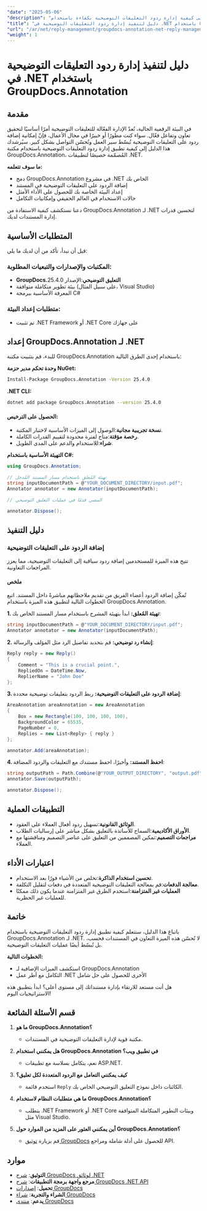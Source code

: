 ```yaml
---
"date": "2025-05-06"
"description": "تعرّف على كيفية إدارة ردود التعليقات التوضيحية بكفاءة باستخدام GroupDocs.Annotation لـ .NET. يغطي هذا الدليل التكامل، وإضافة الردود، وحالات الاستخدام العملية."
"title": "دليل لتنفيذ إدارة ردود التعليقات التوضيحية في .NET باستخدام GroupDocs.Annotation"
"url": "/ar/net/reply-management/groupdocs-annotation-net-reply-management-guide/"
"weight": 1
---
```


# دليل لتنفيذ إدارة ردود التعليقات التوضيحية في .NET باستخدام GroupDocs.Annotation

## مقدمة

في البيئة الرقمية الحالية، تُعدّ الإدارة الفعّالة للتعليقات التوضيحية أمرًا أساسيًا لتحقيق تعاون وتفاعل فعّال. سواء كنت مطورًا أو خبيرًا في مجال الأعمال، فإنّ إمكانية إضافة ردود على التعليقات التوضيحية تُبسّط سير العمل وتُحسّن التواصل بشكل كبير. سيُرشدك هذا الدليل إلى كيفية تطبيق إدارة ردود التعليقات التوضيحية باستخدام مكتبة GroupDocs.Annotation، المُصمّمة خصيصًا لتطبيقات .NET.

**ما سوف تتعلمه:**
- دمج GroupDocs.Annotation في مشروع .NET الخاص بك
- إضافة الردود على التعليقات التوضيحية في المستند
- إعداد البيئة الخاصة بك للحصول على الأداء الأمثل
- حالات الاستخدام في العالم الحقيقي وإمكانيات التكامل

دعنا نستكشف كيفية الاستفادة من GroupDocs.Annotation لـ .NET لتحسين قدرات إدارة المستندات لديك.

## المتطلبات الأساسية

قبل أن نبدأ، تأكد من أن لديك ما يلي:

### المكتبات والإصدارات والتبعيات المطلوبة:
- **GroupDocs.التعليق التوضيحي**:الإصدار 25.4.0
- بيئة تطوير متكاملة متوافقة (على سبيل المثال، Visual Studio)
- المعرفة الأساسية ببرمجة C#

### متطلبات إعداد البيئة:
- تم تثبيت .NET Framework أو .NET Core على جهازك

## إعداد GroupDocs.Annotation لـ .NET

للبدء، قم بتثبيت مكتبة GroupDocs.Annotation باستخدام إحدى الطرق التالية:

**وحدة تحكم مدير حزمة NuGet:**
```bash
Install-Package GroupDocs.Annotation -Version 25.4.0
```

**.NET CLI:**
```bash
dotnet add package GroupDocs.Annotation --version 25.4.0
```

#### الحصول على الترخيص:
- **نسخة تجريبية مجانية**:الوصول إلى الميزات الأساسية لاختبار المكتبة.
- **رخصة مؤقتة**:متاح لفترة محدودة لتقييم القدرات الكاملة.
- **شراء**:للاستخدام والدعم على المدى الطويل.

**التهيئة الأساسية باستخدام C#:**
```csharp
using GroupDocs.Annotation;

// تهيئة المُعلق باستخدام مسار المستند المُدخل
string inputDocumentPath = @"YOUR_DOCUMENT_DIRECTORY/input.pdf";
Annotator annotator = new Annotator(inputDocumentPath);

// المضي قدمًا في عمليات التعليق التوضيحي

annotator.Dispose();
```

## دليل التنفيذ

### إضافة الردود على التعليقات التوضيحية

تتيح هذه الميزة للمستخدمين إضافة ردود سياقية إلى التعليقات التوضيحية، مما يعزز المراجعات التعاونية.

#### ملخص
تُمكّن إضافة الردود أعضاء الفريق من تقديم ملاحظاتهم مباشرةً داخل المستند. اتبع الخطوات التالية لتطبيق هذه الميزة باستخدام GroupDocs.Annotation.

**1. تهيئة المُعلق:**
ابدأ بتهيئة المشرح باستخدام مسار المستند الخاص بك:
```csharp
string inputDocumentPath = @"YOUR_DOCUMENT_DIRECTORY/input.pdf";
Annotator annotator = new Annotator(inputDocumentPath);
```

**2. إنشاء رد توضيحي:**
قم بتحديد تفاصيل الرد مثل المؤلف والرسالة:
```csharp
Reply reply = new Reply()
{
    Comment = "This is a crucial point.",
    RepliedOn = DateTime.Now,
    ReplierName = "John Doe"
};
```

**3. إضافة الردود على التعليقات التوضيحية:**
ربط الردود بتعليقات توضيحية محددة:
```csharp
AreaAnnotation areaAnnotation = new AreaAnnotation
{
    Box = new Rectangle(100, 100, 100, 100),
    BackgroundColor = 65535,
    PageNumber = 0,
    Replies = new List<Reply> { reply }
};

annotator.Add(areaAnnotation);
```

**4. احفظ المستند:**
وأخيرًا، احفظ مستندك مع التعليقات والردود المضافة:
```csharp
string outputPath = Path.Combine(@"YOUR_OUTPUT_DIRECTORY", "output.pdf");
annotator.Save(outputPath);

annotator.Dispose();
```

## التطبيقات العملية

- **الوثائق القانونية**:تسهيل ردود أفعال العملاء على العقود.
- **الأوراق الأكاديمية**:السماح للأساتذة بالتعليق بشكل مباشر على إرساليات الطلاب.
- **مراجعات التصميم**:تمكين المصممين من التعليق على عناصر التصميم ومناقشتها مع العملاء.

## اعتبارات الأداء

- **تحسين استخدام الذاكرة**:تخلص من الأشياء فورًا بعد الاستخدام.
- **معالجة الدفعات**:قم بمعالجة التعليقات التوضيحية المتعددة في دفعات لتقليل التكلفة.
- **العمليات غير المتزامنة**:استخدم الطرق غير المتزامنة عندما يكون ذلك ممكنًا للعمليات غير الحظرية.

## خاتمة

باتباع هذا الدليل، ستتعلم كيفية تطبيق إدارة ردود التعليقات التوضيحية باستخدام GroupDocs.Annotation لـ .NET. لا تُحسّن هذه الميزة التعاون في المستندات فحسب، بل تُبسّط أيضًا عمليات التعليقات التوضيحية.

**الخطوات التالية:**
- استكشف الميزات الإضافية لـ GroupDocs.Annotation
- التكامل مع أطر عمل .NET الأخرى للحصول على حل شامل

هل أنت مستعد للارتقاء بإدارة مستنداتك إلى مستوى أعلى؟ ابدأ بتطبيق هذه الاستراتيجيات اليوم!

## قسم الأسئلة الشائعة

1. **ما هو GroupDocs.Annotation؟**
   - مكتبة قوية لإدارة التعليقات التوضيحية في المستندات.

2. **هل يمكنني استخدام GroupDocs.Annotation في تطبيق ويب؟**
   - نعم، يتكامل بسلاسة مع تطبيقات ASP.NET.

3. **كيف يمكنني التعامل مع الردود المتعددة لكل تعليق؟**
   - استخدم قائمة `Reply` الكائنات داخل نموذج التعليق التوضيحي الخاص بك.

4. **ما هي متطلبات النظام لاستخدام GroupDocs.Annotation؟**
   - يتطلب .NET Framework أو .NET Core وبيئات التطوير المتكاملة المتوافقة مثل Visual Studio.

5. **أين يمكنني العثور على المزيد من الموارد حول GroupDocs.Annotation؟**
   - قم بزيارة [توثيق GroupDocs](https://docs.groupdocs.com/annotation/net/) للحصول على أدلة شاملة ومراجع API.

## موارد

- **التوثيق**: [شرح GroupDocs لوثائق .NET](https://docs.groupdocs.com/annotation/net/)
- **مرجع واجهة برمجة التطبيقات**: [شرح GroupDocs .NET API](https://reference.groupdocs.com/annotation/net/)
- **تحميل**: [إصدارات GroupDocs](https://releases.groupdocs.com/annotation/net/)
- **الشراء والتجربة**: [شراء GroupDocs](https://purchase.groupdocs.com/buy)
- **يدعم**: [منتدى GroupDocs](https://forum.groupdocs.com/c/annotation/)